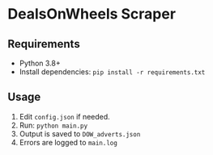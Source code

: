 # DealsOnWheels Scraper

## Requirements
- Python 3.8+
- Install dependencies: `pip install -r requirements.txt`

## Usage
1. Edit `config.json` if needed.
2. Run: `python main.py`
3. Output is saved to `DOW_adverts.json`
4. Errors are logged to `main.log`

